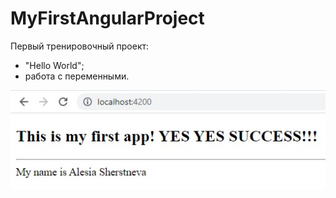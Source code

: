 # MyFirstAngularProject

Первый тренировочный проект:
- "Hello World";
- работа с переменными.

![img.jpg](img.jpg)